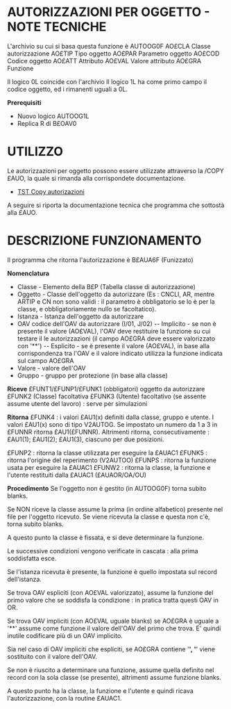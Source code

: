 # AUTORIZZAZIONI PER OGGETTO - NOTE TECNICHE

L'archivio su cui si basa questa funzione è AUTOOG0F
AO£CLA     Classe autorizzazione
AO£TIP     Tipo oggetto
AO£PAR     Parametro oggetto
AO£COD     Codice oggetto
AO£ATT     Attributo
AO£VAL     Valore attributo
AO£GRA     Funzione

Il logico 0L coincide con l'archivio
Il logico 1L ha come primo campo il codice oggetto, ed i rimanenti uguali a 0L.


**Prerequisiti**
- Nuovo logico AUTOOG1L
- Replica R di B£OAV0



# UTILIZZO

Le autorizzazioni per oggetto possono essere utilizzate attraverso la /COPY £AUO, la quale si rimanda alla corrispondete documentazione.

- [TST Copy autorizazioni](Sorgenti/OJ/PGM/TSTAUO)

A seguire si riporta la documentazione tecnica che programma che sottostà alla £AUO.

# DESCRIZIONE FUNZIONAMENTO
Il programma che ritorna l'autorizzazione è B£AUA6F (Funizzato)

**Nomenclatura**
- Classe - Elemento della B£P (Tabella classe di autorizzazione)
- Oggetto - Classe dell'oggetto da autorizzare (Es :  CNCLI, AR, mentre ARTIP e CN non sono validi :  il parametro è obbligatorio se lo è per la classe, e obbligatoriamente nullo se facoltatico).
- Istanza - Istanza dell'oggetto da autorizzare
- OAV  codice dell'OAV da autorizzare (I/01, J/02)
-- Implicito - se non è presente il valore (AO£VAL),  l'OAV deve restituire la funzione su cui testare il le autorizzazioni (il campo AO£GRA deve essere valorizzato con '**')
-- Esplicito - se è presente il valore (AO£VAL), in base alla corrispondenza tra l'OAV e il valore indicato utilizza la funzione indicata sul campo AO£GRA
- Valore - valore dell'OAV
- Gruppo - gruppo per protezione (in base alla classe)

**Riceve**
£FUNT1/£FUNP1/£FUNK1
(obbligatori) oggetto da autorizzare
£FUNK2 (Classe) facoltativa
£FUNK3 (Utente) facoltativo (se assente assume utente del lavoro) :  serve per simulazioni

**Ritorna**
£FUNK4  :  i valori £AU1(x) definiti dalla classe, gruppo e utente.
I valori £AU1(x) sono di tipo V2AUTOG.
Se impostato un numero da 1 a 3 in £FUNNR ritorna £AU1(£FUNNR).
Altrimenti ritorna, consecutivamente :  £AU1(1); £AU1(2); £AU1(3), ciascuno per due posizioni.

£FUNP2  :  ritorna la classe utilizzata per eseguire la £AUAC1
£FUNK5  :  ritorna l'origine del reperimento (V2AUTOO)
£FUNPS  :  ritorna la funzione usata per eseguire la £AUAC1
£FUNW2  :  ritorna la classe, la funzione e l'utente restituiti dalla £AUAC1 (£AUAOR/OA/OU)

**Procedimento**
Se l'oggetto non è gestito (in AUTOOG0F) torna subito blanks.

Se NON riceve la classe assume la prima (in ordine alfabetico) presente nel file per l'oggetto ricevuto.
Se viene ricevuta la classe e questa non c'è, torna subito blanks.

A questo punto la classe è fissata, e si deve determinare la funzione.

Le successive condizioni vengono verificate in cascata :  alla prima soddisfatta esce.

Se l'istanza ricevuta è presente, la funzione è quello impostata sul record dell'istanza.

Se trova OAV espliciti (con AO£VAL valorizzato), assume la funzione del primo valore che se soddisfa la condizione :  in pratica tratta questi OAV in OR.

Se trova OAV impliciti  (con AO£VAL uguale blanks)  se AO£GRA  è uguale a '**' assume come funzione il valore dell'OAV  del primo che trova. E' quindi inutile codificare più di un OAV implicito.

Sia nel caso di OAV impliciti che espliciti, se AO£GRA  contiene '**', '**' viene sostituito con il valore dell'OAV.

Se non è riuscito a determinare una funzione, assume quella definito nel record con la sola classe (se presente), altrimenti assume funzione blanks.

A questo punto ha la classe, la funzione e l'utente e quindi ricava l'autorizzazione, con la routine £AUAC1.










